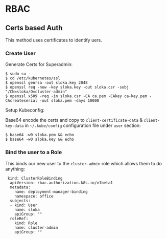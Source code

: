 # RBAC

## Certs based Auth

This method uses certificates to identify uers.

### Create User

Generate Certs for Superadmin:

```
$ sudo su -
$ cd /etc/kubernetes/ssl
$ openssl genrsa -out sloka.key 2048
$ openssl req -new -key sloka.key -out sloka.csr -subj "/CN=sloka/O=cluster-admin"
$ openssl x509 -req -in sloka.csr -CA ca.pem -CAkey ca-key.pem -CAcreateserial -out sloka.pem -days 10000
```

Setup Kubeconfig:

Base64 encode the certs and copy to `client-certificate-data` & `client-key-data` in `~/.kube/config` configuration file under `user` section:

```
$ base64 -w0 sloka.pem && echo
$ base64 -w0 sloka.key && echo
```

### Bind the user to a Role

This binds our new user to the `cluster-admin` role which allows them to do anything:

```
 kind: ClusterRoleBinding
  apiVersion: rbac.authorization.k8s.io/v1beta1
  metadata:
    name: deployment-manager-binding
    namespace: office
  subjects:
  - kind: User
    name: sloka
    apiGroup: ""
  roleRef:
    kind: Role
    name: cluster-admin
    apiGroup: ""
```